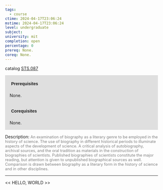 ```yaml
---
tags:
  - course
ctime: 2024-04-17T23:06:24
mstime: 2024-04-17T23:06:24
level: undergraduate
subject: 
university: mit
completion: open
percentage: 0
prereq: None.
coreq: None.
---
```


catalog [STS.087](http://student.mit.edu/catalog/mSTSa.html#STS.087)

<span style="display: block; padding: 15px; background-color: rgb(100, 100, 100, 0.2);"><font id="m_prereq4203_0" style="display: block; font-family: Arial, sans-serif; font-weight: bold; padding: 5px">Prerequisites</font><br><span id="prereq4203_0">None.</span></span>
<span style="display: block; padding: 15px; background-color: rgb(100, 100, 100, 0.2);"><font id="m_coreq4203_0" style="display: block; font-family: Arial, sans-serif; font-weight: bold; padding: 5px">Corequisites</font><br><span id="coreq4203_0">None.</span></span>

<font style="">Description:</font>
<font style="color: grey; font-size: 0.8rem;">An examination of biography as a literary genre to be employed in the history of science. The use of biography in different historical periods to illuminate aspects of the development of science. A critical analysis of autobiography, archival sources, and the oral tradition as materials in the construction of biographies of scientists. Published biographies of scientists constitute the major reading, but attention is given to unpublished biographical sources as well. Comparison is drawn between biography as a literary form in the history of science and in other disciplines.</font>



---

<< HELLO, WORLD >>
